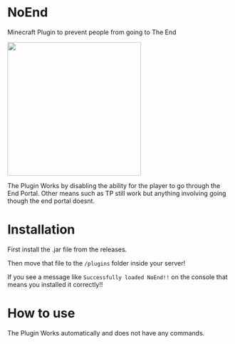 # NoEnd
 Minecraft Plugin to prevent people from going to The End

<img src="https://user-images.githubusercontent.com/64918822/204145159-a8ed6c5c-bb89-42f0-b4fb-cdca7d7604ff.png" width="300">

The Plugin Works by disabling the ability for the player to go through the End Portal. Other means such as TP still work but anything involving going though the end portal doesnt.


# Installation

First install the .jar file from the releases.

Then move that file to the `/plugins` folder inside your server!

If you see a message like `Successfully loaded NoEnd!!` on the console that means you installed it correctly!!

# How to use

The Plugin Works automatically and does not have any commands.
